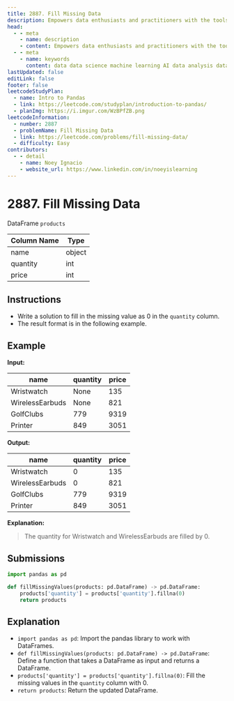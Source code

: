 ```yaml
---
title: 2887. Fill Missing Data
description: Empowers data enthusiasts and practitioners with the tools and knowledge to unlock the potential of data.
head:
  - - meta
    - name: description
    - content: Empowers data enthusiasts and practitioners with the tools and knowledge to unlock the potential of data.
  - - meta
    - name: keywords
      content: data data science machine learning AI data analysis data-driven data enthusiasts data practitioners
lastUpdated: false
editLink: false
footer: false
leetcodeStudyPlan:
  - name: Intro to Pandas
  - link: https://leetcode.com/studyplan/introduction-to-pandas/
  - planImg: https://i.imgur.com/WzBPfZB.png
leetcodeInformation:
  - number: 2887
  - problemName: Fill Missing Data
  - link: https://leetcode.com/problems/fill-missing-data/
  - difficulty: Easy
contributors:
  - - detail
    - name: Noey Ignacio
    - website_url: https://www.linkedin.com/in/noeyislearning
---
```


# 2887. Fill Missing Data

DataFrame `products`

<ScrollableTableContainer>

| Column Name | Type   |
| ----------- | ------ |
| name        | object |
| quantity    | int    |
| price       | int    |

</ScrollableTableContainer>

## Instructions

- Write a solution to fill in the missing value as $0$ in the `quantity` column.
- The result format is in the following example.

## Example

**Input:**

<ScrollableTableContainer>

| name            | quantity | price |
| --------------- | -------- | ----- |
| Wristwatch      | None     | 135   |
| WirelessEarbuds | None     | 821   |
| GolfClubs       | 779      | 9319  |
| Printer         | 849      | 3051  |

</ScrollableTableContainer>

**Output:**

<ScrollableTableContainer>

| name            | quantity | price |
| --------------- | -------- | ----- |
| Wristwatch      | 0        | 135   |
| WirelessEarbuds | 0        | 821   |
| GolfClubs       | 779      | 9319  |
| Printer         | 849      | 3051  |

</ScrollableTableContainer>

**Explanation:**

> The quantity for Wristwatch and WirelessEarbuds are filled by $0$.

## Submissions

```python :line-numbers
import pandas as pd

def fillMissingValues(products: pd.DataFrame) -> pd.DataFrame:
    products['quantity'] = products['quantity'].fillna(0)
    return products
```

## Explanation

<CustomAccordion title="Python (Pandas)" submitted_by="@noeyislearning" submit_website_url="https://www.linkedin.com/in/noeyislearning" :collapsed=false>

- `import pandas as pd`: Import the pandas library to work with DataFrames.
- `def fillMissingValues(products: pd.DataFrame) -> pd.DataFrame`: Define a function that takes a DataFrame as input and returns a DataFrame.
- `products['quantity'] = products['quantity'].fillna(0)`: Fill the missing values in the `quantity` column with $0$.
- `return products`: Return the updated DataFrame.

</CustomAccordion>

